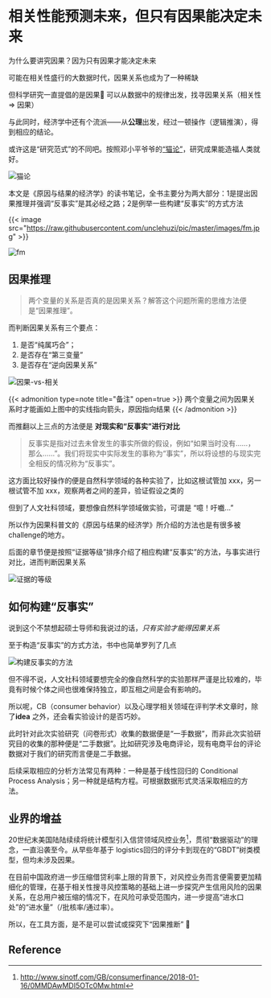 # 相关性能预测未来，但只有因果能决定未来


为什么要讲究因果？因为只有因果才能决定未来

<!--more-->

可能在相关性盛行的大数据时代，因果关系也成为了一种稀缺

但科学研究一直提倡的是因果🤔  可以从数据中的规律出发，找寻因果关系（相关性 $\Rightarrow$ 因果）

与此同时，经济学中还有个流派——从**公理**出发，经过一顿操作（逻辑推演），得到相应的结论。

或许这是“研究范式”的不同吧。按照邓小平爷爷的[“猫论”](https://zh.wikipedia.org/wiki/猫论)，研究成果能造福人类就好。

![猫论](https://www.bbc.com/staticarchive/0ff651374809dad72712d0aea8acc4bb3f93c5b6.jpg)

本文是《原因与结果的经济学》的读书笔记，全书主要分为两大部分：1是提出因果推理并强调“反事实”是其必经之路；2是例举一些构建“反事实”的方式方法

{{< image src="https://raw.githubusercontent.com/unclehuzi/pic/master/images/fm.jpg" >}}

![fm](https://raw.githubusercontent.com/unclehuzi/pic/master/images/fm.jpg)

## 因果推理

> 两个变量的关系是否真的是因果关系？解答这个问题所需的思维方法便是“因果推理”。

而判断因果关系有三个要点：

1. 是否“纯属巧合”；
2. 是否存在“第三变量”
3. 是否存在“逆向因果关系”

![因果-vs-相关](https://raw.githubusercontent.com/unclehuzi/pic/master/images/20211006091654.png)

{{< admonition type=note title="备注" open=true >}}
两个变量之间为因果关系时才能画如上图中的实线指向箭头，原因指向结果
{{< /admonition >}}

而推翻以上三点的方法便是 **对现实和“反事实”进行对比**

> 反事实是指对过去未曾发生的事实所做的假设，例如“如果当时没有……，那么……”。我们将现实中实际发生的事称为“事实”，所以将设想的与现实完全相反的情况称为“反事实”。

这方面比较好操作的便是自然科学领域的各种实验了，比如这根试管加 xxx，另一根试管不加 xxx，观察两者之间的差异，验证假设之类的

但到了人文社科领域，要想像自然科学领域做实验，可谓是 “噫！吁嚱...”

所以作为因果科普文的《原因与结果的经济学》所介绍的方法也是有很多被challenge的地方。

后面的章节便是按照“证据等级”排序介绍了相应构建“反事实”的方法，与事实进行对比，进而判断因果关系

![证据的等级](https://raw.githubusercontent.com/unclehuzi/pic/master/images/20211006092924.png)

## 如何构建“反事实”

说到这个不禁想起硕士导师和我说过的话，*只有实验才能得因果关系*

至于构造“反事实”的方式方法，书中也简单罗列了几点

![构建反事实的方法](https://raw.githubusercontent.com/unclehuzi/pic/master/images/20211006200117.png)

但不得不说，人文社科领域要想完全的像自然科学的实验那样严谨是比较难的，毕竟有时候个体之间也很难保持独立，即互相之间是会有影响的。

所以呢，CB（consumer behavior）以及心理学相关领域在评判学术文章时，除了**idea** 之外，还会看实验设计的是否巧妙。

此时针对此次实验研究（问卷形式）收集的数据便是“一手数据”，而非此次实验研究目的收集的那种便是“二手数据”。比如研究涉及电商评论，现有电商平台的评论数据对于我们的研究而言便是二手数据。

后续采取相应的分析方法常见有两种：一种是基于线性回归的 Conditional Process Analysis；另一种就是结构方程。可根据数据形式灵活采取相应的方法。

## 业界的增益

20世纪末美国陆陆续续将统计模型引入信贷领域风控业务[^1]，贯彻“数据驱动”的理念，一直沿袭至今。从早些年基于 logistics回归的评分卡到现在的“GBDT”树类模型，但均未涉及因果。

在目前中国政府进一步压缩借贷利率上限的背景下，对风控业务而言便需要更加精细化的管理，在基于相关性搜寻风控策略的基础上进一步探究产生信用风险的因果关系，在总用户被压缩的情况下，在风险可承受范围内，进一步提高“进水口处”的“进水量”（/批核率/通过率）。

所以，在工具方面，是不是可以尝试或探究下“因果推断” 🤔


## Reference

[^1]: http://www.sinotf.com/GB/consumerfinance/2018-01-16/0MMDAwMDI5OTc0Mw.html


<head> 
    <script defer src="https://use.fontawesome.com/releases/v5.0.13/js/all.js"></script> 
    <script defer src="https://use.fontawesome.com/releases/v5.0.13/js/v4-shims.js"></script> 
</head> 
<link rel="stylesheet" href="https://use.fontawesome.com/releases/v5.0.13/css/all.css">
